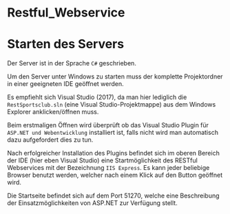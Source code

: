 # Restful_Webservice
# Starten des Servers

Der Server ist in der Sprache `C#` geschrieben.

Um den Server unter Windows zu starten muss der komplette Projektordner in einer geeigneten IDE geöffnet werden.

Es empfiehlt sich Visual Studio (2017), da man hier lediglich die `RestSportsclub.sln` (eine Visual Studio-Projektmappe) aus dem Windows Explorer anklicken/öffnen muss.

Beim erstmaligen Öffnen wird überprüft ob das Visual Studio Plugin für `ASP.NET und Webentwicklung` installiert ist, falls nicht wird man automatisch dazu aufgefordert dies zu tun.

Nach erfolgreicher Installation des Plugins befindet sich im oberen Bereich der IDE (hier eben Visual Studio) eine Startmöglichkeit des RESTful Webservices mit der Bezeichnung `IIS Express`. Es kann jeder beliebige Browser benutzt werden, welcher nach einem Klick auf den Button geöffnet wird.

Die Startseite befindet sich auf dem Port 51270, welche eine Beschreibung der Einsatzmöglichkeiten von ASP.NET zur Verfügung stellt.

